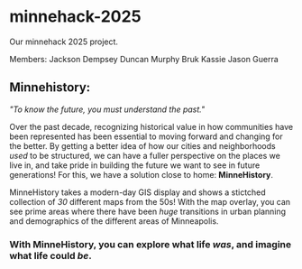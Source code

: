 # minnehack-2025
Our minnehack 2025 project.

Members:
Jackson Dempsey
Duncan Murphy
Bruk Kassie
Jason Guerra

## Minnehistory:


*"To know the future, you must understand the past."*

Over the past decade, recognizing historical value in how communities have been represented has been essential to moving forward and changing for the better. By getting a better idea of how our cities and neighborhoods *used* to be structured, we can have a fuller perspective on the places we live in, and take pride in building the future we want to see in future generations! For this, we have a solution close to home: **MinneHistory**.

MinneHistory takes a modern-day GIS display and shows a stictched collection of *30* different maps from the 50s! With the map overlay, you can see prime areas where there have been *huge* transitions in urban planning and demographics of the different areas of Minneapolis. 

### With MinneHistory, you can explore what life *was*, and imagine what life could *be*.

